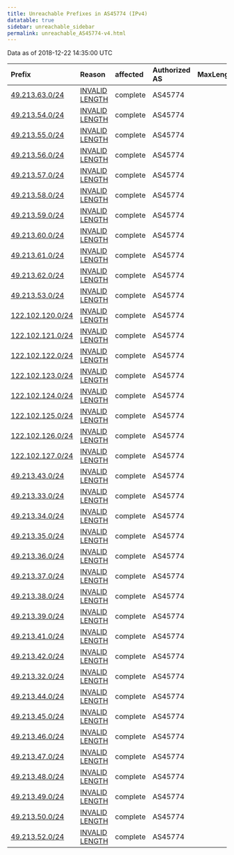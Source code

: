 ```yaml
---
title: Unreachable Prefixes in AS45774 (IPv4)
datatable: true
sidebar: unreachable_sidebar
permalink: unreachable_AS45774-v4.html
---
```


Data as of 2018-12-22 14:35:00 UTC


<div class="datatable-begin"></div>

| Prefix                                                     | Reason                                                                                                     | affected   | Authorized AS   |   MaxLength | Anchor                                       |   unreachable /24s |
|:-----------------------------------------------------------|:-----------------------------------------------------------------------------------------------------------|:-----------|:----------------|------------:|:---------------------------------------------|-------------------:|
| [49.213.63.0/24](https://stat.ripe.net/49.213.63.0/24)     | [INVALID LENGTH](https://rpki-validator.ripe.net/announcement-preview?asn=AS45774&prefix=49.213.63.0/24)   | complete   | AS45774         |          19 | [APNIC](unreachable_APNIC_RPKI_Root-v4.html) |                  1 |
| [49.213.54.0/24](https://stat.ripe.net/49.213.54.0/24)     | [INVALID LENGTH](https://rpki-validator.ripe.net/announcement-preview?asn=AS45774&prefix=49.213.54.0/24)   | complete   | AS45774         |          19 | [APNIC](unreachable_APNIC_RPKI_Root-v4.html) |                  1 |
| [49.213.55.0/24](https://stat.ripe.net/49.213.55.0/24)     | [INVALID LENGTH](https://rpki-validator.ripe.net/announcement-preview?asn=AS45774&prefix=49.213.55.0/24)   | complete   | AS45774         |          19 | [APNIC](unreachable_APNIC_RPKI_Root-v4.html) |                  1 |
| [49.213.56.0/24](https://stat.ripe.net/49.213.56.0/24)     | [INVALID LENGTH](https://rpki-validator.ripe.net/announcement-preview?asn=AS45774&prefix=49.213.56.0/24)   | complete   | AS45774         |          19 | [APNIC](unreachable_APNIC_RPKI_Root-v4.html) |                  1 |
| [49.213.57.0/24](https://stat.ripe.net/49.213.57.0/24)     | [INVALID LENGTH](https://rpki-validator.ripe.net/announcement-preview?asn=AS45774&prefix=49.213.57.0/24)   | complete   | AS45774         |          19 | [APNIC](unreachable_APNIC_RPKI_Root-v4.html) |                  1 |
| [49.213.58.0/24](https://stat.ripe.net/49.213.58.0/24)     | [INVALID LENGTH](https://rpki-validator.ripe.net/announcement-preview?asn=AS45774&prefix=49.213.58.0/24)   | complete   | AS45774         |          19 | [APNIC](unreachable_APNIC_RPKI_Root-v4.html) |                  1 |
| [49.213.59.0/24](https://stat.ripe.net/49.213.59.0/24)     | [INVALID LENGTH](https://rpki-validator.ripe.net/announcement-preview?asn=AS45774&prefix=49.213.59.0/24)   | complete   | AS45774         |          19 | [APNIC](unreachable_APNIC_RPKI_Root-v4.html) |                  1 |
| [49.213.60.0/24](https://stat.ripe.net/49.213.60.0/24)     | [INVALID LENGTH](https://rpki-validator.ripe.net/announcement-preview?asn=AS45774&prefix=49.213.60.0/24)   | complete   | AS45774         |          19 | [APNIC](unreachable_APNIC_RPKI_Root-v4.html) |                  1 |
| [49.213.61.0/24](https://stat.ripe.net/49.213.61.0/24)     | [INVALID LENGTH](https://rpki-validator.ripe.net/announcement-preview?asn=AS45774&prefix=49.213.61.0/24)   | complete   | AS45774         |          19 | [APNIC](unreachable_APNIC_RPKI_Root-v4.html) |                  1 |
| [49.213.62.0/24](https://stat.ripe.net/49.213.62.0/24)     | [INVALID LENGTH](https://rpki-validator.ripe.net/announcement-preview?asn=AS45774&prefix=49.213.62.0/24)   | complete   | AS45774         |          19 | [APNIC](unreachable_APNIC_RPKI_Root-v4.html) |                  1 |
| [49.213.53.0/24](https://stat.ripe.net/49.213.53.0/24)     | [INVALID LENGTH](https://rpki-validator.ripe.net/announcement-preview?asn=AS45774&prefix=49.213.53.0/24)   | complete   | AS45774         |          19 | [APNIC](unreachable_APNIC_RPKI_Root-v4.html) |                  1 |
| [122.102.120.0/24](https://stat.ripe.net/122.102.120.0/24) | [INVALID LENGTH](https://rpki-validator.ripe.net/announcement-preview?asn=AS45774&prefix=122.102.120.0/24) | complete   | AS45774         |          21 | [APNIC](unreachable_APNIC_RPKI_Root-v4.html) |                  1 |
| [122.102.121.0/24](https://stat.ripe.net/122.102.121.0/24) | [INVALID LENGTH](https://rpki-validator.ripe.net/announcement-preview?asn=AS45774&prefix=122.102.121.0/24) | complete   | AS45774         |          21 | [APNIC](unreachable_APNIC_RPKI_Root-v4.html) |                  1 |
| [122.102.122.0/24](https://stat.ripe.net/122.102.122.0/24) | [INVALID LENGTH](https://rpki-validator.ripe.net/announcement-preview?asn=AS45774&prefix=122.102.122.0/24) | complete   | AS45774         |          21 | [APNIC](unreachable_APNIC_RPKI_Root-v4.html) |                  1 |
| [122.102.123.0/24](https://stat.ripe.net/122.102.123.0/24) | [INVALID LENGTH](https://rpki-validator.ripe.net/announcement-preview?asn=AS45774&prefix=122.102.123.0/24) | complete   | AS45774         |          21 | [APNIC](unreachable_APNIC_RPKI_Root-v4.html) |                  1 |
| [122.102.124.0/24](https://stat.ripe.net/122.102.124.0/24) | [INVALID LENGTH](https://rpki-validator.ripe.net/announcement-preview?asn=AS45774&prefix=122.102.124.0/24) | complete   | AS45774         |          21 | [APNIC](unreachable_APNIC_RPKI_Root-v4.html) |                  1 |
| [122.102.125.0/24](https://stat.ripe.net/122.102.125.0/24) | [INVALID LENGTH](https://rpki-validator.ripe.net/announcement-preview?asn=AS45774&prefix=122.102.125.0/24) | complete   | AS45774         |          21 | [APNIC](unreachable_APNIC_RPKI_Root-v4.html) |                  1 |
| [122.102.126.0/24](https://stat.ripe.net/122.102.126.0/24) | [INVALID LENGTH](https://rpki-validator.ripe.net/announcement-preview?asn=AS45774&prefix=122.102.126.0/24) | complete   | AS45774         |          21 | [APNIC](unreachable_APNIC_RPKI_Root-v4.html) |                  1 |
| [122.102.127.0/24](https://stat.ripe.net/122.102.127.0/24) | [INVALID LENGTH](https://rpki-validator.ripe.net/announcement-preview?asn=AS45774&prefix=122.102.127.0/24) | complete   | AS45774         |          21 | [APNIC](unreachable_APNIC_RPKI_Root-v4.html) |                  1 |
| [49.213.43.0/24](https://stat.ripe.net/49.213.43.0/24)     | [INVALID LENGTH](https://rpki-validator.ripe.net/announcement-preview?asn=AS45774&prefix=49.213.43.0/24)   | complete   | AS45774         |          19 | [APNIC](unreachable_APNIC_RPKI_Root-v4.html) |                  1 |
| [49.213.33.0/24](https://stat.ripe.net/49.213.33.0/24)     | [INVALID LENGTH](https://rpki-validator.ripe.net/announcement-preview?asn=AS45774&prefix=49.213.33.0/24)   | complete   | AS45774         |          19 | [APNIC](unreachable_APNIC_RPKI_Root-v4.html) |                  1 |
| [49.213.34.0/24](https://stat.ripe.net/49.213.34.0/24)     | [INVALID LENGTH](https://rpki-validator.ripe.net/announcement-preview?asn=AS45774&prefix=49.213.34.0/24)   | complete   | AS45774         |          19 | [APNIC](unreachable_APNIC_RPKI_Root-v4.html) |                  1 |
| [49.213.35.0/24](https://stat.ripe.net/49.213.35.0/24)     | [INVALID LENGTH](https://rpki-validator.ripe.net/announcement-preview?asn=AS45774&prefix=49.213.35.0/24)   | complete   | AS45774         |          19 | [APNIC](unreachable_APNIC_RPKI_Root-v4.html) |                  1 |
| [49.213.36.0/24](https://stat.ripe.net/49.213.36.0/24)     | [INVALID LENGTH](https://rpki-validator.ripe.net/announcement-preview?asn=AS45774&prefix=49.213.36.0/24)   | complete   | AS45774         |          19 | [APNIC](unreachable_APNIC_RPKI_Root-v4.html) |                  1 |
| [49.213.37.0/24](https://stat.ripe.net/49.213.37.0/24)     | [INVALID LENGTH](https://rpki-validator.ripe.net/announcement-preview?asn=AS45774&prefix=49.213.37.0/24)   | complete   | AS45774         |          19 | [APNIC](unreachable_APNIC_RPKI_Root-v4.html) |                  1 |
| [49.213.38.0/24](https://stat.ripe.net/49.213.38.0/24)     | [INVALID LENGTH](https://rpki-validator.ripe.net/announcement-preview?asn=AS45774&prefix=49.213.38.0/24)   | complete   | AS45774         |          19 | [APNIC](unreachable_APNIC_RPKI_Root-v4.html) |                  1 |
| [49.213.39.0/24](https://stat.ripe.net/49.213.39.0/24)     | [INVALID LENGTH](https://rpki-validator.ripe.net/announcement-preview?asn=AS45774&prefix=49.213.39.0/24)   | complete   | AS45774         |          19 | [APNIC](unreachable_APNIC_RPKI_Root-v4.html) |                  1 |
| [49.213.41.0/24](https://stat.ripe.net/49.213.41.0/24)     | [INVALID LENGTH](https://rpki-validator.ripe.net/announcement-preview?asn=AS45774&prefix=49.213.41.0/24)   | complete   | AS45774         |          19 | [APNIC](unreachable_APNIC_RPKI_Root-v4.html) |                  1 |
| [49.213.42.0/24](https://stat.ripe.net/49.213.42.0/24)     | [INVALID LENGTH](https://rpki-validator.ripe.net/announcement-preview?asn=AS45774&prefix=49.213.42.0/24)   | complete   | AS45774         |          19 | [APNIC](unreachable_APNIC_RPKI_Root-v4.html) |                  1 |
| [49.213.32.0/24](https://stat.ripe.net/49.213.32.0/24)     | [INVALID LENGTH](https://rpki-validator.ripe.net/announcement-preview?asn=AS45774&prefix=49.213.32.0/24)   | complete   | AS45774         |          19 | [APNIC](unreachable_APNIC_RPKI_Root-v4.html) |                  1 |
| [49.213.44.0/24](https://stat.ripe.net/49.213.44.0/24)     | [INVALID LENGTH](https://rpki-validator.ripe.net/announcement-preview?asn=AS45774&prefix=49.213.44.0/24)   | complete   | AS45774         |          19 | [APNIC](unreachable_APNIC_RPKI_Root-v4.html) |                  1 |
| [49.213.45.0/24](https://stat.ripe.net/49.213.45.0/24)     | [INVALID LENGTH](https://rpki-validator.ripe.net/announcement-preview?asn=AS45774&prefix=49.213.45.0/24)   | complete   | AS45774         |          19 | [APNIC](unreachable_APNIC_RPKI_Root-v4.html) |                  1 |
| [49.213.46.0/24](https://stat.ripe.net/49.213.46.0/24)     | [INVALID LENGTH](https://rpki-validator.ripe.net/announcement-preview?asn=AS45774&prefix=49.213.46.0/24)   | complete   | AS45774         |          19 | [APNIC](unreachable_APNIC_RPKI_Root-v4.html) |                  1 |
| [49.213.47.0/24](https://stat.ripe.net/49.213.47.0/24)     | [INVALID LENGTH](https://rpki-validator.ripe.net/announcement-preview?asn=AS45774&prefix=49.213.47.0/24)   | complete   | AS45774         |          19 | [APNIC](unreachable_APNIC_RPKI_Root-v4.html) |                  1 |
| [49.213.48.0/24](https://stat.ripe.net/49.213.48.0/24)     | [INVALID LENGTH](https://rpki-validator.ripe.net/announcement-preview?asn=AS45774&prefix=49.213.48.0/24)   | complete   | AS45774         |          19 | [APNIC](unreachable_APNIC_RPKI_Root-v4.html) |                  1 |
| [49.213.49.0/24](https://stat.ripe.net/49.213.49.0/24)     | [INVALID LENGTH](https://rpki-validator.ripe.net/announcement-preview?asn=AS45774&prefix=49.213.49.0/24)   | complete   | AS45774         |          19 | [APNIC](unreachable_APNIC_RPKI_Root-v4.html) |                  1 |
| [49.213.50.0/24](https://stat.ripe.net/49.213.50.0/24)     | [INVALID LENGTH](https://rpki-validator.ripe.net/announcement-preview?asn=AS45774&prefix=49.213.50.0/24)   | complete   | AS45774         |          19 | [APNIC](unreachable_APNIC_RPKI_Root-v4.html) |                  1 |
| [49.213.52.0/24](https://stat.ripe.net/49.213.52.0/24)     | [INVALID LENGTH](https://rpki-validator.ripe.net/announcement-preview?asn=AS45774&prefix=49.213.52.0/24)   | complete   | AS45774         |          19 | [APNIC](unreachable_APNIC_RPKI_Root-v4.html) |                  1 |

<div class="datatable-end"></div>